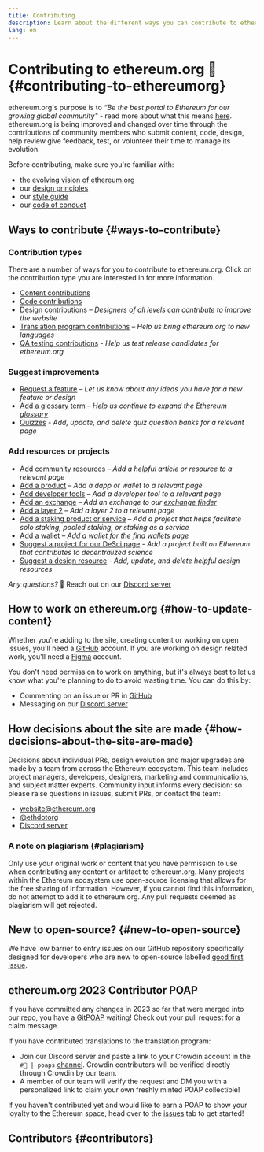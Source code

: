 ```yaml
---
title: Contributing
description: Learn about the different ways you can contribute to ethereum.org
lang: en
---
```


# Contributing to ethereum.org 🦄 {#contributing-to-ethereumorg}

ethereum.org's purpose is to _“Be the best portal to Ethereum for our growing global community"_ - read more about what this means [here](/about/#our-mission). ethereum.org is being improved and changed over time through the contributions of community members who submit content, code, design, help review give feedback, test, or volunteer their time to manage its evolution.

Before contributing, make sure you're familiar with:

- the evolving [vision of ethereum.org](/about/)
- our [design principles](/contributing/design-principles/)
- our [style guide](/contributing/style-guide/)
- our [code of conduct](/community/code-of-conduct)

## Ways to contribute {#ways-to-contribute}

### Contribution types

There are a number of ways for you to contribute to ethereum.org. Click on the contribution type you are interested in for more information.

- [Content contributions](docs/content-contributions.md)
- [Code contributions](docs/code-contributions.md)
- [Design contributions](/contributing/design/#design-contributions) _– Designers of all levels can contribute to improve the website_
- [Translation program contributions](/contributing/translation-program/#translation-program) _– Help us bring ethereum.org to new languages_
- [QA testing contributions](/contributing/testing) _- Help us test release candidates for ethereum.org_

### Suggest improvements

- [Request a feature](https://github.com/ethereum/ethereum-org-website/issues/new?assignees=&labels=Type%3A+Feature&template=feature_request.yaml&title=)
  _– Let us know about any ideas you have for a new feature or design_
- [Add a glossary term](/contributing/adding-glossary-terms)
  _– Help us continue to expand the Ethereum [glossary](/glossary/)_
- [Quizzes](/contributing/quizzes/) _- Add, update, and delete quiz question banks for a relevant page_

### Add resources or projects

- [Add community resources](/contributing/content-resources/)
  _– Add a helpful article or resource to a relevant page_
- [Add a product](/contributing/adding-products/)
  _– Add a dapp or wallet to a relevant page_
- [Add developer tools](/contributing/adding-developer-tools/)
  _– Add a developer tool to a relevant page_
- [Add an exchange](/contributing/adding-exchanges/)
  _– Add an exchange to our [exchange finder](/get-eth/#country-picker)_
- [Add a layer 2](/contributing/adding-layer-2s/)
  _– Add a layer 2 to a relevant page_
- [Add a staking product or service](/contributing/adding-staking-products/)
  _– Add a project that helps facilitate solo staking, pooled staking, or staking as a service_
- [Add a wallet](/contributing/adding-wallets/)
  _– Add a wallet for the [find wallets page](/wallets/find-wallet/)_
- [Suggest a project for our DeSci page](/contributing/adding-desci-projects/)
  _- Add a project built on Ethereum that contributes to decentralized science_
- [Suggest a design resource](/contributing/design/adding-design-resources/) _- Add, update, and delete helpful design resources_

_Any questions?_ 🤔 Reach out on our [Discord server](https://discord.gg/CetY6Y4)

## How to work on ethereum.org {#how-to-update-content}

Whether you're adding to the site, creating content or working on open issues, you'll need a [GitHub](https://github.com) account. If you are working on design related work, you'll need a [Figma](https://figma.com) account.

You don't need permission to work on anything, but it's always best to let us know what you're planning to do to avoid wasting time. You can do this by:

- Commenting on an issue or PR in [GitHub](https://github.com/ethereum/ethereum-org-website)
- Messaging on our [Discord server](https://discord.gg/CetY6Y4)

## How decisions about the site are made {#how-decisions-about-the-site-are-made}

Decisions about individual PRs, design evolution and major upgrades are made by a team from across the Ethereum ecosystem. This team includes project managers, developers, designers, marketing and communications, and subject matter experts. Community input informs every decision: so please raise questions in issues, submit PRs, or contact the team:

- [website@ethereum.org](mailto:website@ethereum.org)
- [@ethdotorg](https://twitter.com/ethdotorg)
- [Discord server](https://discord.gg/CetY6Y4)

### A note on plagiarism {#plagiarism}

Only use your original work or content that you have permission to use when contributing any content or artifact to ethereum.org. Many projects within the Ethereum ecosystem use open-source licensing that allows for the free sharing of information. However, if you cannot find this information, do not attempt to add it to ethereum.org. Any pull requests deemed as plagiarism will get rejected.

## New to open-source? {#new-to-open-source}

We have low barrier to entry issues on our GitHub repository specifically designed for developers who are new to open-source labelled [good first issue](https://github.com/ethereum/ethereum-org-website/issues?q=is%3Aopen+is%3Aissue+label%3A%22good+first+issue%22).

## ethereum.org 2023 Contributor POAP

If you have committed any changes in 2023 so far that were merged into our repo, you have a [GitPOAP](https://www.gitpoap.io/) waiting! Check out your pull request for a claim message.

If you have contributed translations to the translation program:

- Join our Discord server and paste a link to your Crowdin account in the `#🥇 | poaps` [channel](https://discord.com/channels/714888181740339261/804005643211898911). Crowdin contributors will be verified directly through Crowdin by our team.
- A member of our team will verify the request and DM you with a personalized link to claim your own freshly minted POAP collectible!

If you haven't contributed yet and would like to earn a POAP to show your loyalty to the Ethereum space, head over to the [issues](https://github.com/ethereum/ethereum-org-website/issues/) tab to get started!

## Contributors {#contributors}

<Contributors />
